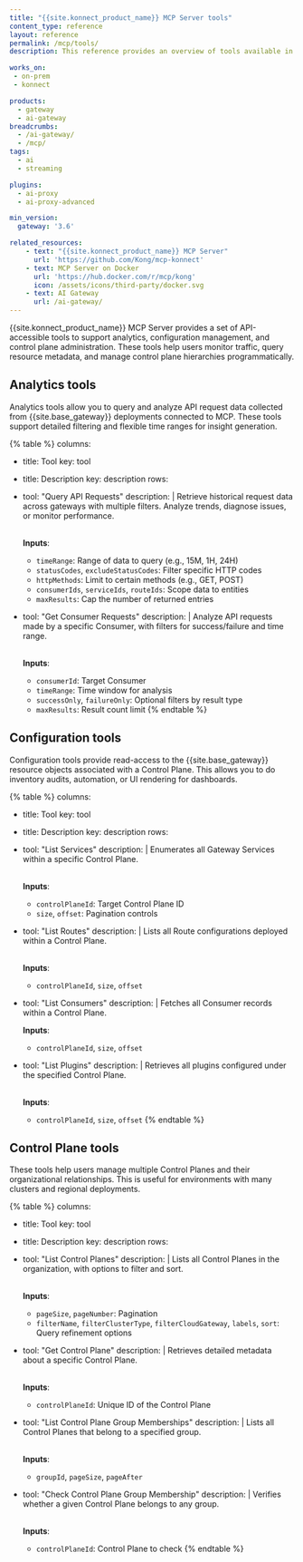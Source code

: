 ```yaml
---
title: "{{site.konnect_product_name}} MCP Server tools"
content_type: reference
layout: reference
permalink: /mcp/tools/
description: This reference provides an overview of tools available in {{site.konnect_product_name}} MCP Server

works_on:
 - on-prem
 - konnect

products:
  - gateway
  - ai-gateway
breadcrumbs:
  - /ai-gateway/
  - /mcp/
tags:
  - ai
  - streaming

plugins:
  - ai-proxy
  - ai-proxy-advanced

min_version:
  gateway: '3.6'

related_resources:
    - text: "{{site.konnect_product_name}} MCP Server"
      url: 'https://github.com/Kong/mcp-konnect'
    - text: MCP Server on Docker
      url: 'https://hub.docker.com/r/mcp/kong'
      icon: /assets/icons/third-party/docker.svg
    - text: AI Gateway
      url: /ai-gateway/
---
```


{{site.konnect_product_name}} MCP Server provides a set of API-accessible tools to support analytics, configuration management, and control plane administration. These tools help users monitor traffic, query resource metadata, and manage control plane hierarchies programmatically.

## Analytics tools

Analytics tools allow you to query and analyze API request data collected from {{site.base_gateway}} deployments connected to MCP. These tools support detailed filtering and flexible time ranges for insight generation.

<!--vale off-->
{% table %}
columns:
  - title: Tool
    key: tool
  - title: Description
    key: description
rows:
  - tool: "Query API Requests"
    description: |
      Retrieve historical request data across gateways with multiple filters. Analyze trends, diagnose issues, or monitor performance.<br/><br/>

      **Inputs**:
      - `timeRange`: Range of data to query (e.g., 15M, 1H, 24H)
      - `statusCodes`, `excludeStatusCodes`: Filter specific HTTP codes
      - `httpMethods`: Limit to certain methods (e.g., GET, POST)
      - `consumerIds`, `serviceIds`, `routeIds`: Scope data to entities
      - `maxResults`: Cap the number of returned entries
  - tool: "Get Consumer Requests"
    description: |
      Analyze API requests made by a specific Consumer, with filters for success/failure and time range.<br/><br/>

      **Inputs**:
      - `consumerId`: Target Consumer
      - `timeRange`: Time window for analysis
      - `successOnly`, `failureOnly`: Optional filters by result type
      - `maxResults`: Result count limit
{% endtable %}
<!--vale on-->

## Configuration tools

Configuration tools provide read-access to the {{site.base_gateway}} resource objects associated with a Control Plane. This allows you to do inventory audits, automation, or UI rendering for dashboards.

<!--vale off-->
{% table %}
columns:
  - title: Tool
    key: tool
  - title: Description
    key: description
rows:
  - tool: "List Services"
    description: |
      Enumerates all Gateway Services within a specific Control Plane.<br/><br/>

      **Inputs**:
      - `controlPlaneId`: Target Control Plane ID
      - `size`, `offset`: Pagination controls
  - tool: "List Routes"
    description: |
      Lists all Route configurations deployed within a Control Plane.<br/><br/>

      **Inputs**:
      - `controlPlaneId`, `size`, `offset`
  - tool: "List Consumers"
    description: |
      Fetches all Consumer records within a Control Plane.

      **Inputs**:
      - `controlPlaneId`, `size`, `offset`
  - tool: "List Plugins"
    description: |
      Retrieves all plugins configured under the specified Control Plane.<br/><br/>

      **Inputs**:
      - `controlPlaneId`, `size`, `offset`
{% endtable %}
<!--vale on-->

## Control Plane tools

These tools help users manage multiple Control Planes and their organizational relationships. This is useful for environments with many clusters and regional deployments.

<!--vale off-->
{% table %}
columns:
  - title: Tool
    key: tool
  - title: Description
    key: description
rows:
  - tool: "List Control Planes"
    description: |
      Lists all Control Planes in the organization, with options to filter and sort.<br/><br/>

      **Inputs**:
      - `pageSize`, `pageNumber`: Pagination
      - `filterName`, `filterClusterType`, `filterCloudGateway`, `labels`, `sort`: Query refinement options
  - tool: "Get Control Plane"
    description: |
      Retrieves detailed metadata about a specific Control Plane.<br/><br/>

      **Inputs**:
      - `controlPlaneId`: Unique ID of the Control Plane
  - tool: "List Control Plane Group Memberships"
    description: |
      Lists all Control Planes that belong to a specified group.<br/><br/>

      **Inputs**:
      - `groupId`, `pageSize`, `pageAfter`
  - tool: "Check Control Plane Group Membership"
    description: |
      Verifies whether a given Control Plane belongs to any group.<br/><br/>

      **Inputs**:
      - `controlPlaneId`: Control Plane to check
{% endtable %}
<!--vale on-->
